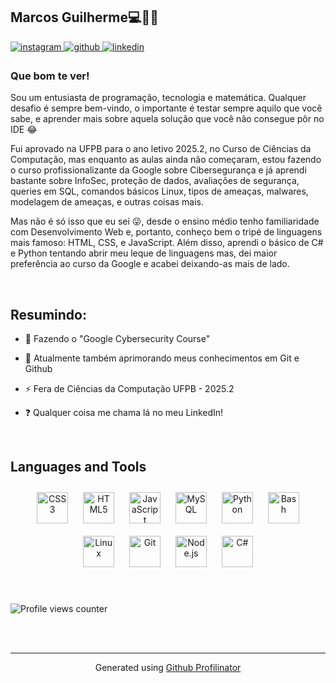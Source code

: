 ## Marcos Guilherme💻👨‍💻  
  

<a href="https://instagram.com/m.g_quirino" target="_blank">
<img src=https://img.shields.io/badge/instagram-%23000000.svg?&style=for-the-badge&logo=instagram&logoColor=white alt=instagram style="margin-bottom: 5px;" />
</a>
<a href="https://github.com/DevMarcos1010" target="_blank">
<img src=https://img.shields.io/badge/github-%2324292e.svg?&style=for-the-badge&logo=github&logoColor=white alt=github style="margin-bottom: 5px;" />
</a>
<a href="https://linkedin.com/in/marcos-guilherme-gabriel-quirino" target="_blank">
<img src=https://img.shields.io/badge/linkedin-%231E77B5.svg?&style=for-the-badge&logo=linkedin&logoColor=white alt=linkedin style="margin-bottom: 5px;" />
</a>  
  



### Que bom te ver!  
Sou um entusiasta de programação, tecnologia e matemática. Qualquer desafio é sempre bem-vindo, o importante é testar sempre aquilo que você sabe, e aprender mais sobre aquela solução que você não consegue pôr no IDE 😂

Fui aprovado na UFPB para o ano letivo 2025.2, no Curso de Ciências da Computação, mas enquanto as aulas ainda não começaram, estou fazendo o curso profissionalizante da Google sobre Cibersegurança e já aprendi bastante sobre InfoSec, proteção de dados, avaliações de segurança, queries em SQL, comandos básicos Linux, tipos de ameaças, malwares, modelagem de ameaças, e outras coisas mais.

Mas não é só isso que eu sei 😜, desde o ensino médio tenho familiaridade com Desenvolvimento Web e, portanto, conheço bem o tripé de linguagens mais famoso: HTML, CSS, e JavaScript. Além disso, aprendi o básico de C# e Python tentando abrir meu leque de linguagens mas, dei maior preferência ao curso da Google e acabei deixando-as mais de lado.  
  

<br/>  

## Resumindo:  
  

- 🔭  Fazendo o "Google Cybersecurity Course"  
  

- 🌱 Atualmente também aprimorando meus conhecimentos em Git e Github  
  

- ⚡ Fera de Ciências da Computação UFPB - 2025.2  
  

- ❓ Qualquer coisa me chama lá no meu LinkedIn!  
  

<br/>  


## Languages and Tools  
<div align="center">  
<a href="https://www.w3schools.com/css/" target="_blank"><img style="margin: 10px" src="https://profilinator.rishav.dev/skills-assets/css3-original-wordmark.svg" alt="CSS3" height="50" /></a>  
<a href="https://en.wikipedia.org/wiki/HTML5" target="_blank"><img style="margin: 10px" src="https://profilinator.rishav.dev/skills-assets/html5-original-wordmark.svg" alt="HTML5" height="50" /></a>  
<a href="https://www.javascript.com/" target="_blank"><img style="margin: 10px" src="https://profilinator.rishav.dev/skills-assets/javascript-original.svg" alt="JavaScript" height="50" /></a>  
<a href="https://www.mysql.com/" target="_blank"><img style="margin: 10px" src="https://profilinator.rishav.dev/skills-assets/mysql-original-wordmark.svg" alt="MySQL" height="50" /></a>  
<a href="https://www.python.org/" target="_blank"><img style="margin: 10px" src="https://profilinator.rishav.dev/skills-assets/python-original.svg" alt="Python" height="50" /></a>  
<a href="https://www.gnu.org/software/bash/" target="_blank"><img style="margin: 10px" src="https://profilinator.rishav.dev/skills-assets/gnu_bash-icon.svg" alt="Bash" height="50" /></a>  
<a href="https://www.linux.org/" target="_blank"><img style="margin: 10px" src="https://profilinator.rishav.dev/skills-assets/linux-original.svg" alt="Linux" height="50" /></a>  
<a href="https://github.com/" target="_blank"><img style="margin: 10px" src="https://profilinator.rishav.dev/skills-assets/git-scm-icon.svg" alt="Git" height="50" /></a>  
<a href="https://nodejs.org/" target="_blank"><img style="margin: 10px" src="https://profilinator.rishav.dev/skills-assets/nodejs-original-wordmark.svg" alt="Node.js" height="50" /></a>  
<a href="https://docs.microsoft.com/en-us/dotnet/csharp/" target="_blank"><img style="margin: 10px" src="https://profilinator.rishav.dev/skills-assets/csharp-original.svg" alt="C#" height="50" /></a>  
</div>  

<br/>  

  

<br/>  

![Profile views counter](https://komarev.com/ghpvc/?username=DevMarcso1010&&style=flat-square)  
  

<br/>  


<br />

----
<div align="center">Generated using <a href="https://profilinator.rishav.dev/" target="_blank">Github Profilinator</a></div>
